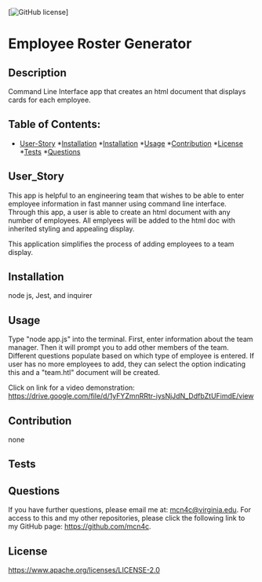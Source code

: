 [![GitHub license](https://img.shields.io/badge/license-Apache2.0-blue.svg)]
# Employee Roster Generator 
 
## Description 

 Command Line Interface app that creates an html document that displays cards for each employee.

 ## Table of Contents: 

 * [User-Story](#userstory)
 *[Installation](#installation)
 *[Installation](#installation) 
 *[Usage](#usage)
 *[Contribution](#contribution)
 *[License](#license) 
 *[Tests](#tests) 
 *[Questions](#questions)


## User_Story


This app is helpful to an engineering team that wishes to be able to enter employee information in fast manner using command line interface.  Through this app, a user is able to create an html document with any number of employees.  All emplyees will be added to the html doc with inherited styling and appealing display. 

This application simplifies the process of adding employees to a team display.


## Installation

 node js, Jest, and inquirer

## Usage 

Type "node app.js" into the terminal.  First, enter information about the team manager.  Then it will prompt you to add other members of the team.  Different questions populate based on which type of employee is entered.  If user has no more employees to add, they can select the option indicating this and a "team.htl" document will be created.



Click on link for a video demonstration:
https://drive.google.com/file/d/1yFYZmnRRtr-iysNjJdN_DdfbZtUFimdE/view

## Contribution 

 none

## Tests 


## Questions 

 If you have further questions, please email me at: mcn4c@virginia.edu.
 For access to this and my other repositories, please click the following link to my GitHub page: https://github.com/mcn4c. 

## License
https://www.apache.org/licenses/LICENSE-2.0